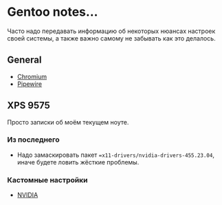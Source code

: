 # Gentoo notes...

Часто надо передавать информацию об некоторых нюансах настроек своей системы,
а также важно самому не забывать как это делалось.

## General

* [Chromium](chromium.md)
* [Pipewire](pipewire.md)

## XPS 9575

Просто записки об моём текущем ноуте.

### Из последнего

* Надо замаскировать пакет `=x11-drivers/nvidia-drivers-455.23.04`, иначе будете ловить жёсткие проблемы.

### Кастомные настройки

* [NVIDIA](nvidia.md)

